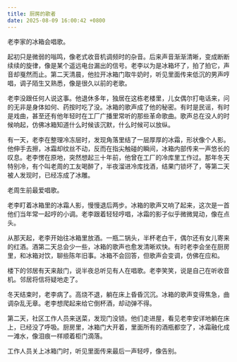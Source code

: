 ```yaml
---
title: 厨房的歌者
date: 2025-08-09 16:00:42 +0800
---
```


老李家的冰箱会唱歌。

起初只是微弱的嗡鸣，像老式收音机调频时的杂音。后来声音渐渐清晰，变成断断续续的旋律，像是某个遥远电台漏出的信号。老李以为是冰箱坏了，拍了拍它，声音却戛然而止。第二天清晨，他拉开冰箱门取牛奶时，听见里面传来低沉的男声哼唱，调子陌生又熟悉，像是很久以前的老歌。

老李没跟任何人说这事。他退休多年，独居在这栋老楼里，儿女偶尔打电话来，问的无非是身体如何、药按时吃了没。冰箱的歌声成了他的秘密。有时是民谣，有时是戏曲，甚至还有他年轻时在工厂广播里常听的那些革命歌曲。歌声总在没人的时候响起，仿佛冰箱知道什么时候该沉默，什么时候可以放纵。

有一天，老李在整理冷冻层时，发现角落里结了一层厚厚的冰霜，形状像个人影。他伸手去擦，冰霜却纹丝不动，反而在指尖触碰的瞬间，冰箱内部传来一声悠长的叹息。老李愣在原地，突然想起三十年前，他曾在工厂的冷库里工作过。那年冬天特别冷，有个叫老周的工友喝醉了，半夜溜进冷库找酒，结果门锁坏了，等第二天被人发现时，已经冻成了冰雕。

老周生前最爱唱歌。

老李盯着冰箱里的冰霜人影，慢慢退后两步。冰箱的歌声又响了起来，这次是一首他们当年常一起哼的小调。老李跟着轻轻哼唱，冰霜的影子似乎微微晃动，像在点头。

从那天起，老李开始往冰箱里放酒。一瓶二锅头，半杯老白干，偶尔还有女儿寄来的红酒。酒第二天总会少一些，冰箱的歌声也愈发清晰欢快。有时老李会坐在厨房里，和冰箱对饮，聊些陈年旧事。冰箱不会回答，但歌声会变调，仿佛在应和。

楼下的邻居有天来敲门，说半夜总听见有人在唱歌。老李笑笑，说是自己在听收音机。邻居将信将疑地走了。

冬天结束时，老李病了。高烧不退，躺在床上昏昏沉沉。冰箱的歌声变得焦急，曲调杂乱无章。老李想爬起来给它倒杯酒，却动弹不得。

第二天，社区工作人员来送菜，发现门没锁。他们走进屋，看见老李安详地躺在床上，已经没了呼吸。厨房里，冰箱门大开着，里面所有的酒瓶都空了，冰霜融化成一滩水，像泪痕一样顺着柜门滴落。

工作人员关上冰箱门时，听见里面传来最后一声轻哼，像告别。
